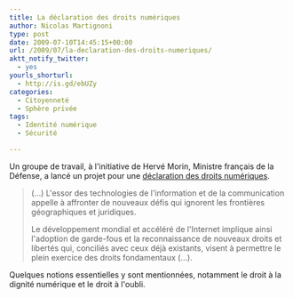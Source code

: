 ```yaml
---
title: La déclaration des droits numériques
author: Nicolas Martignoni
type: post
date: 2009-07-10T14:45:15+00:00
url: /2009/07/la-declaration-des-droits-numeriques/
aktt_notify_twitter:
  - yes
yourls_shorturl:
  - http://is.gd/ebUZy
categories:
  - Citoyenneté
  - Sphère privée
tags:
  - Identité numérique
  - Sécurité

---
```

Un groupe de travail, à l'initiative de Hervé Morin, Ministre français de la Défense, a lancé un projet pour une [déclaration des droits numériques][1].

> (&#8230;) L'essor des technologies de l'information et de la communication appelle à affronter de nouveaux défis qui ignorent les frontières géographiques et juridiques.
> 
> Le développement mondial et accéléré de l'Internet implique ainsi l'adoption de garde-fous et la reconnaissance de nouveaux droits et libertés qui, conciliés avec ceux déjà existants, visent à permettre le plein exercice des droits fondamentaux (&#8230;).

Quelques notions essentielles y sont mentionnées, notamment le droit à la dignité numérique et le droit à l'oubli.

 [1]: http://www.droits-numeriques.org/
